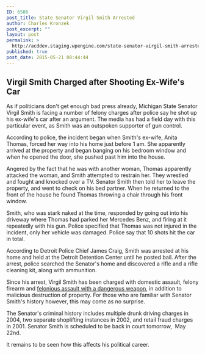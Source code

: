 ```yaml
---
ID: 6586
post_title: State Senator Virgil Smith Arrested
author: Charles Kronzek
post_excerpt: ""
layout: post
permalink: >
  http://acddev.staging.wpengine.com/state-senator-virgil-smith-arrested.html
published: true
post_date: 2015-05-21 08:44:44
---
```

<h2>Virgil Smith Charged after Shooting Ex-Wife's Car</h2>
As if politicians don't get enough bad press already, Michigan State Senator Virgil Smith is facing a number of felony charges after police say he shot up his ex-wife's car after an argument. The media has had a field day with this particular event, as Smith was an outspoken supporter of gun control.<!--more-->

According to police, the incident began when Smith's ex-wife, Anita Thomas, forced her way into his home just before 1 am. She apparently arrived at the property and began banging on his bedroom window and when he opened the door, she pushed past him into the house.

Angered by the fact that he was with another woman, Thomas apparently attacked the woman, and Smith attempted to restrain her. They wrestled and fought and knocked over a TV. Senator Smith then told her to leave the property, and went to check on his bed partner. When he returned to the front of the house he found Thomas throwing a chair through his front window.

Smith, who was stark naked at the time, responded by going out into his driveway where Thomas had parked her Mercedes Benz, and firing at it repeatedly with his gun. Police specified that Thomas was not injured in the incident, only her vehicle was damaged. Police say that 10 shots hit the car in total.

According to Detroit Police Chief James Craig, Smith was arrested at his home and held at the Detroit Detention Center until he posted bail. After the arrest, police searched the Senator's home and discovered a rifle and a rifle cleaning kit, along with ammunition.

Since his arrest, Virgil Smith has been charged with domestic assault, felony firearm and <a href="http://acddev.staging.wpengine.com/michigan-felonious-assault-attorneys-defense-lawyers" target="_blank">felonious assault with a dangerous weapon</a>, in addition to malicious destruction of property. For those who are familiar with Senator Smith's history however, this may come as no surprise.

The Senator's criminal history includes multiple drunk driving charges in 2004, two separate shoplifting instances in 2002, and retail fraud charges in 2001. Senator Smith is scheduled to be back in court tomorrow,  May 22nd.

It remains to be seen how this affects his political career.